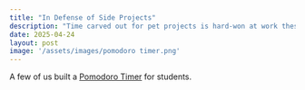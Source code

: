 ```yaml
---
title: "In Defense of Side Projects"
description: "Time carved out for pet projects is hard-won at work these days, but there's so much value in spending time outside official company projects."
date: 2025-04-24
layout: post
image: '/assets/images/pomodoro timer.png'
---
```


A few of us built a <a href="https://quizlet.com/features/pomodoro-timer">Pomodoro Timer</a> for students. 
